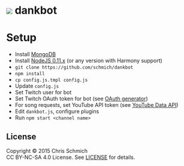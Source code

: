 # <img src="http://static-cdn.jtvnw.net/emoticons/v1/88/1.0"/> dankbot

# Setup

- Install [MongoDB](https://www.mongodb.org/downloads)
- Install [NodeJS 0.11.x](http://nodejs.org/dist/v0.11.16/) (or any version with Harmony support)
- `git clone https://github.com/schmich/dankbot`
- `npm install`
- `cp config.js.tmpl config.js`
- Update `config.js`
 - Set Twitch user for bot
 - Set Twitch OAuth token for bot (see [OAuth generator](http://twitchapps.com/tmi/))
 - For song requests, set YouTube API token (see [YouTube Data API](https://developers.google.com/youtube/v3/))
- Edit `dankbot.js`, configure plugins
- Run `npm start <channel name>`

## License

Copyright &copy; 2015 Chris Schmich<br>
CC BY-NC-SA 4.0 License. See [LICENSE](LICENSE) for details.
